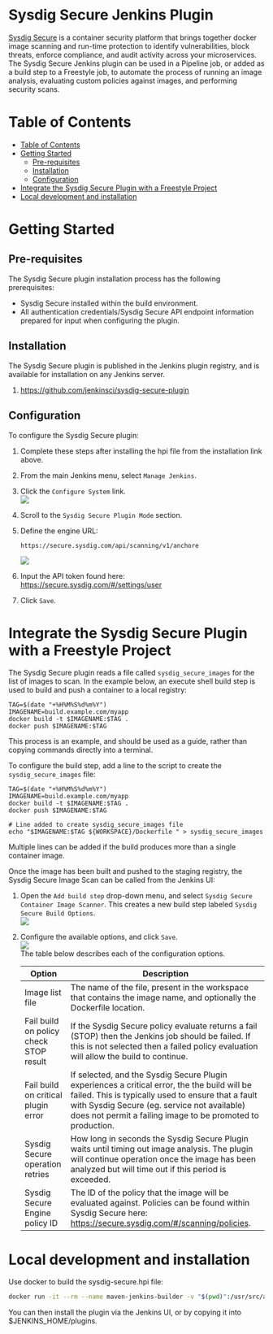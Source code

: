 # Sysdig Secure Jenkins Plugin

[Sysdig Secure](https://sysdig.com/products/secure/) is a container
security platform that brings together docker image scanning and
run-time protection to identify vulnerabilities, block threats, enforce
compliance, and audit activity across your microservices. The Sysdig
Secure Jenkins plugin can be used in a Pipeline job, or added as a build
step to a Freestyle job, to automate the process of running an image
analysis, evaluating custom policies against images, and performing
security scans.

Table of Contents
=================

* [Table of Contents](#table-of-contents)
* [Getting Started](#getting-started)
  * [Pre\-requisites](#pre-requisites)
  * [Installation](#installation)
  * [Configuration](#configuration)
* [Integrate the Sysdig Secure Plugin with a Freestyle Project](#integrate-the-sysdig-secure-plugin-with-a-freestyle-project)
* [Local development and installation](#local-development-and-installation)

# Getting Started

## Pre-requisites

The Sysdig Secure plugin installation process has the following
prerequisites:

-   Sysdig Secure installed within the build environment.
-   All authentication credentials/Sysdig Secure API endpoint
    information prepared for input when configuring the plugin.

## Installation

The Sysdig Secure plugin is published in the Jenkins plugin registry,
and is available for installation on any Jenkins server.

1.  <https://github.com/jenkinsci/sysdig-secure-plugin>

## Configuration

To configure the Sysdig Secure plugin:

1.  Complete these steps after installing the hpi file from the
    installation link above.
2.  From the main Jenkins menu, select `Manage Jenkins`.
3.  Click the `Configure System` link.  
    **![](https://wiki.jenkins.io/download/attachments/145359144/image_5.png?version=1&modificationDate=1535691769000&api=v2)**
4.  Scroll to the `Sysdig Secure Plugin Mode` section.
5.  Define the engine URL:

    ``` syntaxhighlighter-pre
    https://secure.sysdig.com/api/scanning/v1/anchore
    ```

    ![](https://wiki.jenkins.io/download/attachments/145359144/Screen%20Shot%202018-08-30%20at%209.31.42%20PM.png?version=1&modificationDate=1535691769000&api=v2)

6.  Input the API token found
    here: <https://secure.sysdig.com/#/settings/user>

7.  Click `Save`.

# Integrate the Sysdig Secure Plugin with a Freestyle Project

The Sysdig Secure plugin reads a file called `sysdig_secure_images` for
the list of images to scan. In the example below, an execute shell build
step is used to build and push a container to a local registry:

```
TAG=$(date "+%H%M%S%d%m%Y")
IMAGENAME=build.example.com/myapp
docker build -t $IMAGENAME:$TAG .
docker push $IMAGENAME:$TAG
```

This process is an example, and should be used as a guide, rather than
copying commands directly into a terminal.

To configure the build step, add a line to the script to create the
`sysdig_secure_images` file:

```
TAG=$(date "+%H%M%S%d%m%Y")
IMAGENAME=build.example.com/myapp
docker build -t $IMAGENAME:$TAG .
docker push $IMAGENAME:$TAG

# Line added to create sysdig_secure_images file
echo "$IMAGENAME:$TAG ${WORKSPACE}/Dockerfile " > sysdig_secure_images
```

Multiple lines can be added if the build produces more than a single
container image.

Once the image has been built and pushed to the staging registry, the
Sysdig Secure Image Scan can be called from the Jenkins UI:

1.  Open the `Add build step` drop-down menu, and select
    `Sysdig Secure Container Image Scanner`. This creates a new build
    step labeled `Sysdig Secure Build Options`.  
    ![](https://wiki.jenkins.io/download/attachments/145359144/Builddropdown.png?version=1&modificationDate=1535691866000&api=v2)
2.  Configure the available options, and click `Save`.  
    ![](https://wiki.jenkins.io/download/attachments/145359144/Screen%20Shot%202018-08-30%20at%209.55.35%20PM.png?version=1&modificationDate=1535691768000&api=v2)  
    The table below describes each of the configuration options.

    | Option                                 | Description                                                                                                                                                                                                                                                      |
    |----------------------------------------|------------------------------------------------------------------------------------------------------------------------------------------------------------------------------------------------------------------------------------------------------------------|
    | Image list file                        | The name of the file, present in the workspace that contains the image name, and optionally the Dockerfile location.                                                                                                                                             |
    | Fail build on policy check STOP result | If the Sysdig Secure policy evaluate returns a fail (STOP) then the Jenkins job should be failed. If this is not selected then a failed policy evaluation will allow the build to continue.                                                                      |
    | Fail build on critical plugin error    | If selected, and the Sysdig Secure Plugin experiences a critical error, the the build will be failed. This is typically used to ensure that a fault with Sysdig Secure (eg. service not available) does not permit a failing image to be promoted to production. |
    | Sysdig Secure operation retries        | How long in seconds the Sysdig Secure Plugin waits until timing out image analysis. The plugin will continue operation once the image has been analyzed but will time out if this period is exceeded.                                                            |
    | Sysdig Secure Engine policy ID         | The ID of the policy that the image will be evaluated against. Policies can be found within Sysdig Secure here: <https://secure.sysdig.com/#/scanning/policies>.                                                                                                 |

# Local development and installation

Use docker to build the sysdig-secure.hpi file:

```sh
docker run -it --rm --name maven-jenkins-builder -v "$(pwd)":/usr/src/app -w /usr/src/app maven:3.3-jdk-8 mvn package
```

You can then install the plugin via the Jenkins UI, or by copying it into $JENKINS_HOME/plugins.

